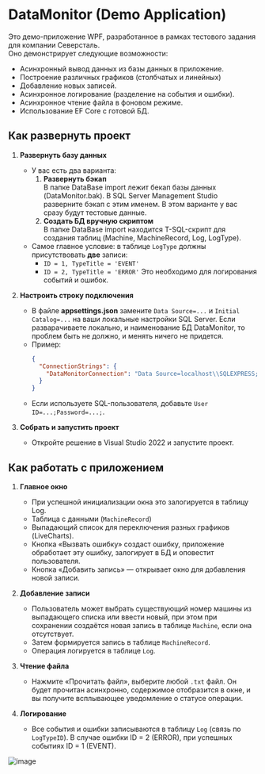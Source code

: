 # DataMonitor (Demo Application)

Это демо-приложение WPF, разработанное в рамках тестового задания для компании Северсталь.  
Оно демонстрирует следующие возможности:
- Асинхронный вывод данных из базы данных в приложение.
- Построение различных графиков (столбчатых и линейных)
- Добавление новых записей.
- Асинхронное логирование (разделение на события и ошибки).
- Асинхронное чтение файла в фоновом режиме.
- Использование EF Core с готовой БД.

## Как развернуть проект

1. **Развернуть базу данных**  
   - У вас есть два варианта:
     1. **Развернуть бэкап**  
        В папке DataBase import лежит бекап базы данных (DataMonitor.bak). В SQL Server Management Studio разверните бэкап с этим именем. В этом варианте у вас сразу будут тестовые данные.
     2. **Создать БД вручную скриптом**  
        В папке DataBase import находится T-SQL-скрипт для создания таблиц (Machine, MachineRecord, Log, LogType). 
   - Самое главное условие: в таблице `LogType` должны присутствовать **две** записи:
     - `ID = 1, TypeTitle = 'EVENT'`
     - `ID = 2, TypeTitle = 'ERROR'`
   Это необходимо для логирования событий и ошибок.  
     
2. **Настроить строку подключения**  
   - В файле **appsettings.json** замените `Data Source=...` и `Initial Catalog=...` на ваши локальные настройки SQL Server. Если разварачиваете локально, и наименование БД DataMonitor, то проблем быть не должно, и менять ничего не придется.
   - Пример:  
     ```json
     {
       "ConnectionStrings": {
         "DataMonitorConnection": "Data Source=localhost\\SQLEXPRESS;Initial Catalog=DataMonitor;Integrated Security=True;TrustServerCertificate=True;"
       }
     }
     ```  
   - Если используете SQL-пользователя, добавьте `User ID=...;Password=...;`.

3. **Собрать и запустить проект**  
   - Откройте решение в Visual Studio 2022 и запустите проект. 

## Как работать с приложением
1. **Главное окно**  
   - При успешной инициализации окна это залогируется в таблицу Log.
   - Таблица с данными (`MachineRecord`)
   - Выпадающий список для переключения разных графиков (LiveCharts).
   - Кнопка «Вызвать ошибку» создаст ошибку, приложение обработает эту ошибку, залогирует в БД и оповестит пользователя.
   - Кнопка «Добавить запись» — открывает окно для добавления новой записи.  

2. **Добавление записи**  
   - Пользователь может выбрать существующий номер машины из выпадающего списка или ввести новый, при этом при сохранении создаётся новая запись в таблице `Machine`, если она отсутствует.  
   - Затем формируется запись в таблице `MachineRecord`.  
   - Операция логируется в таблице `Log`.

3. **Чтение файла**  
   - Нажмите «Прочитать файл», выберите любой `.txt` файл. Он будет прочитан асинхронно, содержимое отобразится в окне, и вы получите всплывающее уведомление о статусе операции.  

4. **Логирование**  
   - Все события и ошибки записываются в таблицу `Log` (связь по `LogTypeID`). В случае ошибки ID = 2 (ERROR), при успешных событиях ID = 1 (EVENT).   

![image](https://github.com/user-attachments/assets/303e769f-7b74-4afe-af3e-543f9db78eb3)
